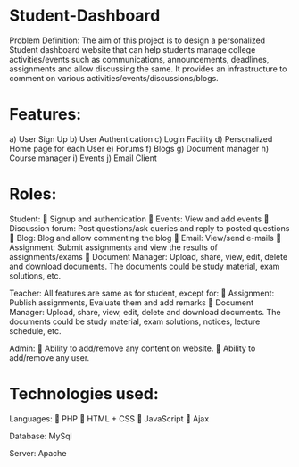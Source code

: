 # Student-Dashboard

Problem Definition:
The aim of this project is to design a personalized Student dashboard website that can help students manage college activities/events such as communications, announcements, deadlines, assignments and allow discussing the same. It provides an infrastructure to comment on various activities/events/discussions/blogs.

# Features:
a) User Sign Up
b) User Authentication
c) Login Facility
d) Personalized Home page for each User
e) Forums
f) Blogs
g) Document manager
h) Course manager
i) Events
j) Email Client

# Roles:
Student:
 Signup and authentication
 Events: View and add events
 Discussion forum: Post questions/ask queries and reply to posted questions
 Blog: Blog and allow commenting the blog
 Email: View/send e-mails
 Assignment: Submit assignments and view the results of assignments/exams
 Document Manager: Upload, share, view, edit, delete and download documents. The documents could be study material, exam solutions, etc.

Teacher: All features are same as for student, except for:
 Assignment: Publish assignments, Evaluate them and add remarks
 Document Manager: Upload, share, view, edit, delete and download documents. The documents could be study material, exam solutions, notices, lecture schedule, etc.

Admin:
 Ability to add/remove any content on website.
 Ability to add/remove any user.

# Technologies used:
Languages:
 PHP
 HTML + CSS
 JavaScript
 Ajax

Database: MySql

Server: Apache


